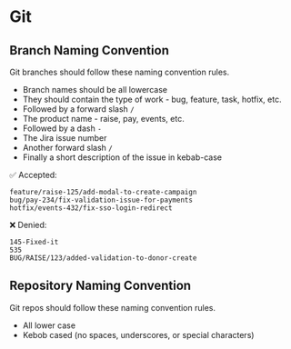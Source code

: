 # Git

## Branch Naming Convention

Git branches should follow these naming convention rules.

- Branch names should be all lowercase
- They should contain the type of work - bug, feature, task, hotfix, etc.
- Followed by a forward slash `/`
- The product name - raise, pay, events, etc.
- Followed by a dash `-`
- The Jira issue number
- Another forward slash `/`
- Finally a short description of the issue in kebab-case

:white_check_mark: Accepted:

```
feature/raise-125/add-modal-to-create-campaign
bug/pay-234/fix-validation-issue-for-payments
hotfix/events-432/fix-sso-login-redirect
```

:x: Denied:

```
145-Fixed-it
535
BUG/RAISE/123/added-validation-to-donor-create
```

## Repository Naming Convention

Git repos should follow these naming convention rules.

- All lower case
- Kebob cased (no spaces, underscores, or special characters)
